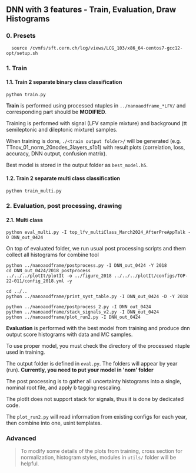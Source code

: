 ## DNN with 3 features - Train, Evaluation, Draw Histograms
### 0. Presets
```{.Bash}
  source /cvmfs/sft.cern.ch/lcg/views/LCG_103/x86_64-centos7-gcc12-opt/setup.sh
```
 
### 1. Train
#### 1.1. Train 2 separate binary class classification 
```{.Bash}
python train.py
```
**Train** is performed using processed ntuples in `../nanoaodframe_*LFV/` and corresponding part should be **MODIFIED**.

Training is performed with signal (LFV sample mixture) and background (tt semileptonic and dileptonic mixture) samples.

When training is done, `./<train output folder>/` will be generated (e.g. TTnov_01_norm_20nodes_3layers_s1b1) with result plots (correlation, loss, accuracy, DNN output, confusion matrix).

Best model is stored in the output folder as `best_model.h5`.
#### 1.2. Train 2 separate multi class classification 
```{.Bash}
python train_multi.py
```


### 2. Evaluation, post processing, drawing
#### 2.1. Multi class
```{.Bash}
python eval_multi.py -I top_lfv_multiClass_March2024_AfterPreAppTalk -O DNN_out_0424
```
On top of evaluated folder, we run usual post processing scripts and them collect all histograms for combine tool
```{.Bash}
python ../nanoaodframe/postprocess.py -I DNN_out_0424 -Y 2018
cd DNN_out_0424/2018_postprocess
../../../plotIt/plotIt -o ../figure_2018 ../../../plotIt/configs/TOP-22-011/config_2018.yml -y

cd ../..
python ../nanoaodframe/print_syst_table.py -I DNN_out_0424 -D -Y 2018

python ../nanoaodframe/postprocess_2.py -I DNN_out_0424
python ../nanoaodframe/stack_signals_v2.py -I DNN_out_0424
python ../nanoaodframe/plot_run2.py -I DNN_out_0424
```
**Evaluation** is performed with the best model from training and produce dnn output score histograms with data and MC samples.

To use proper model, you must check the directory of the processed ntuple used in training.

The output folder is defined in `eval.py`. The folders will appear by year (run). **Currently, you need to put your model in 'nom' folder**

The post processing is to gather all uncertainty histograms into a single, nominal root file, and apply b tagging rescaling.

The plotIt does not support stack for signals, thus it is done by dedicated code.

The `plot_run2.py` will read information from existing configs for each year, then combine into one, usint templates.

### Advanced
> To modify some details of the plots from training, cross section for normalization, histogram styles, modules in `utils/` folder will be helpful.
